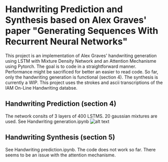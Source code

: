 # Handwriting Prediction and Synthesis based on Alex Graves' paper "Generating Sequences With Recurrent Neural Networks"

This project is an implementation of Alex Graves' handwriting generation using LSTM with Mixture Density Network and an Attention Mechanisme using Pytorch. The goal is to code in a straightforward manner. Performance might be sacrificed for better an easier to read code. 
So far, only the handwriting generation is functional (section 4). The synthesis is currently a WIP.
This project uses the strokes and ascii transcriptions of the IAM On-Line Handwriting databse.

## Handwriting Prediction (section 4)
The network consits of 3 layers of 400 LSTMS. 20 gaussian mixtures are used. See Handwriting generation.ipynb 
![alt text](https://raw.githubusercontent.com/gnocchiflette/Handwriting-Prediction-and-Synthesis/e10498b948a0422792721a2a53d92a35bd5381f5/samples/sample_random_color.png)

## Handwriting Synthesis (section 5)
See Handwriting prediction.ipynb. The code does not work so far. There seems to be an issue with the attention mechanisme. 
